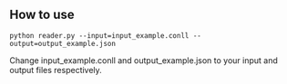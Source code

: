 ## How to use
```
python reader.py --input=input_example.conll --output=output_example.json
```
Change input_example.conll and output_example.json to your input and output files respectively.